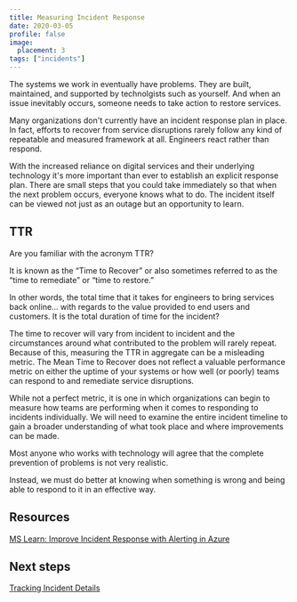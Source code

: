 ```yaml
---
title: Measuring Incident Response
date: 2020-03-05
profile: false
image:
  placement: 3
tags: ["incidents"]
---
```


The systems we work in eventually have problems. They are built, maintained, and supported by technolgists such as yourself. And when an issue inevitably occurs, someone needs to take action to restore services.

Many organizations don't currently have an incident response plan in place. In fact, efforts to recover from service disruptions rarely follow any kind of repeatable and measured framework at all. Engineers react rather than respond.

With the increased reliance on digital services and their underlying technology it's more important than ever to establish an explicit response plan. There are small steps that you could take immediately so that when the next problem occurs, everyone knows what to do. The incident itself can be viewed not just as an outage but an opportunity to learn.

## TTR

Are you familiar with the acronym TTR?

It is known as the “Time to Recover” or also sometimes referred to as the “time to remediate” or “time to restore.”

In other words, the total time that it takes for engineers to bring services back online… with regards to the value provided to end users and customers. It is the total duration of time for the incident?

The time to recover will vary from incident to incident and the circumstances around what contributed to the problem will rarely repeat. Because of this, measuring the TTR in aggregate can be a misleading metric. The Mean Time to Recover does not reflect a valuable performance metric on either the uptime of your systems or how well (or poorly) teams can respond to and remediate service disruptions.

While not a perfect metric, it is one in which organizations can begin to measure how teams are performing when it comes to responding to incidents individually. We will need to examine the entire incident timeline to gain a broader understanding of what took place and where improvements can be made.

Most anyone who works with technology will agree that the complete prevention of problems is not very realistic.  

Instead, we must do better at knowing when something is wrong and being able to respond to it in an effective way.

## Resources

[MS Learn: Improve Incident Response with Alerting in Azure](https://docs.microsoft.com/en-us/learn/modules/incident-response-with-alerting-on-azure/)

## Next steps

[Tracking Incident Details](/post/tracking-incident-details/)